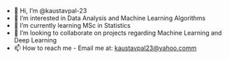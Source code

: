 - 👋 Hi, I’m @kaustavpal-23
- 👀 I’m interested in Data Analysis and Machine Learning Algorithms
- 🌱 I’m currently learning MSc in Statistics
- 💞️ I’m looking to collaborate on projects regarding Machine Learning and Deep Learning
- 📫 How to reach me - Email me at: kaustavpal23@yahoo.comm

<!---
kaustavpal-23/kaustavpal-23 is a ✨ special ✨ repository because its `README.md` (this file) appears on your GitHub profile.
You can click the Preview link to take a look at your changes.
--->
